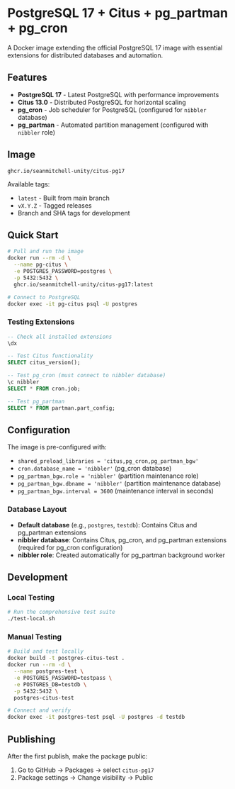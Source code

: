 # PostgreSQL 17 + Citus + pg_partman + pg_cron

A Docker image extending the official PostgreSQL 17 image with essential extensions for distributed databases and automation.

## Features

- **PostgreSQL 17** - Latest PostgreSQL with performance improvements
- **Citus 13.0** - Distributed PostgreSQL for horizontal scaling
- **pg_cron** - Job scheduler for PostgreSQL (configured for `nibbler` database)
- **pg_partman** - Automated partition management (configured with `nibbler` role)

## Image

`ghcr.io/seanmitchell-unity/citus-pg17`

Available tags:
- `latest` - Built from main branch
- `vX.Y.Z` - Tagged releases
- Branch and SHA tags for development

## Quick Start

```bash
# Pull and run the image
docker run --rm -d \
  --name pg-citus \
  -e POSTGRES_PASSWORD=postgres \
  -p 5432:5432 \
  ghcr.io/seanmitchell-unity/citus-pg17:latest

# Connect to PostgreSQL
docker exec -it pg-citus psql -U postgres
```

### Testing Extensions

```sql
-- Check all installed extensions
\dx

-- Test Citus functionality
SELECT citus_version();

-- Test pg_cron (must connect to nibbler database)
\c nibbler
SELECT * FROM cron.job;

-- Test pg_partman
SELECT * FROM partman.part_config;
```

## Configuration

The image is pre-configured with:

- `shared_preload_libraries = 'citus,pg_cron,pg_partman_bgw'`
- `cron.database_name = 'nibbler'` (pg_cron database)
- `pg_partman_bgw.role = 'nibbler'` (partition maintenance role)
- `pg_partman_bgw.dbname = 'nibbler'` (partition maintenance database)
- `pg_partman_bgw.interval = 3600` (maintenance interval in seconds)

### Database Layout

- **Default database** (e.g., `postgres`, `testdb`): Contains Citus and pg_partman extensions
- **nibbler database**: Contains Citus, pg_cron, and pg_partman extensions (required for pg_cron configuration)
- **nibbler role**: Created automatically for pg_partman background worker

## Development

### Local Testing

```bash
# Run the comprehensive test suite
./test-local.sh
```

### Manual Testing

```bash
# Build and test locally
docker build -t postgres-citus-test .
docker run --rm -d \
  --name postgres-test \
  -e POSTGRES_PASSWORD=testpass \
  -e POSTGRES_DB=testdb \
  -p 5432:5432 \
  postgres-citus-test

# Connect and verify
docker exec -it postgres-test psql -U postgres -d testdb
```

## Publishing

After the first publish, make the package public:
1. Go to GitHub → Packages → select `citus-pg17`
2. Package settings → Change visibility → Public